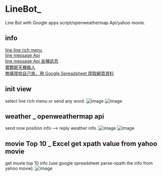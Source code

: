 # LineBot_
Line Bot with Google apps script/openweathermap Api/yahoo movie.

## info 
[line line rich menu](https://manager.line.biz/) \
[line message Api](https://developers.line.biz/en/reference/messaging-api/) \
[line message Api 各種訊息](https://ithelp.ithome.com.tw/articles/10198142) \
[實戰聊天機器人](https://www.oxxostudio.tw/articles/201804/line-bot-apps-script.html) \
[無痛爬梳自己來，用 Google Spreadsheet 爬取網頁資料](http://blog.infographics.tw/2016/11/google-spreadsheet-data-scraping/)


## init view
select line rich menu or send any word.
![image](https://github.com/emily800326/LineBot_/blob/master/S__44982434.jpg)
![image](https://github.com/emily800326/LineBot_/blob/master/S__44982435.jpg)

## weather _ openweathermap api
send now position info --> reply weather info.
![image](https://github.com/emily800326/LineBot_/blob/master/S__44982437.jpg)
![image](https://github.com/emily800326/LineBot_/blob/master/S__44982438.jpg)

## movie Top 10 _ Excel get xpath value from yahoo movie
get movie top 10 info (use google spreadsheet parse-xpath the info from yahoo movie).
![image](https://github.com/emily800326/LineBot_/blob/master/S__44982436.jpg)
